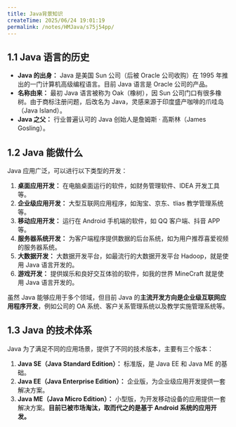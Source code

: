 ```yaml
---
title: Java背景知识
createTime: 2025/06/24 19:01:19
permalink: /notes/HMJava/s75j54pp/
---
```

## 1.1 Java 语言的历史

*   **Java 的出身：** Java 是美国 Sun 公司（后被 Oracle 公司收购）在 1995 年推出的一门计算机高级编程语言。目前 Java 语言是 Oracle 公司的产品。
*   **名称由来：** 最初 Java 语言被称为 Oak（橡树），因 Sun 公司门口有很多橡树。由于商标注册问题，后改名为 Java，灵感来源于印度盛产咖啡的爪哇岛（Java Island）。
*   **Java 之父：** 行业普遍认可的 Java 创始人是詹姆斯 · 高斯林（James Gosling）。

## 1.2 Java 能做什么

Java 应用广泛，可以进行以下类型的开发：

1.  **桌面应用开发：** 在电脑桌面运行的软件，如财务管理软件、IDEA 开发工具等。
2.  **企业级应用开发：** 大型互联网应用程序，如淘宝、京东、tlias 教学管理系统等。
3.  **移动应用开发：** 运行在 Android 手机端的软件，如 QQ 客户端、抖音 APP 等。
4.  **服务器系统开发：** 为客户端程序提供数据的后台系统，如为用户推荐喜爱视频的服务器系统。
5.  **大数据开发：** 大数据开发平台，如最流行的大数据开发平台 Hadoop，就是使用 Java 语言开发的。
6.  **游戏开发：** 提供娱乐和良好交互体验的软件，如我的世界 MineCraft 就是使用 Java 语言开发的。

虽然 Java 能够应用于多个领域，但目前 Java 的**主流开发方向是企业级互联网应用程序开发**，例如公司的 OA 系统、客户关系管理系统以及教学实施管理系统等。

## 1.3 Java 的技术体系

Java 为了满足不同的应用场景，提供了不同的技术版本，主要有三个版本：

1.  **Java SE（Java Standard Edition）：** 标准版，是 Java EE 和 Java ME 的基础。
2.  **Java EE（Java Enterprise Edition）：** 企业版，为企业级应用开发提供一套解决方案。
3.  **Java ME（Java Micro Edition）：** 小型版，为开发移动设备的应用提供一套解决方案。**目前已被市场淘汰，取而代之的是基于 Android 系统的应用开发。**

